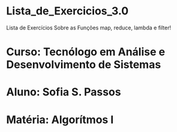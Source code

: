 # Lista_de_Exercicios_3.0

 Lista de Exercícios Sobre as Funções map, reduce, lambda e filter!

# Curso: Tecnólogo em Análise e Desenvolvimento de Sistemas
# Aluno: Sofia S. Passos
# Matéria: Algorítmos I

